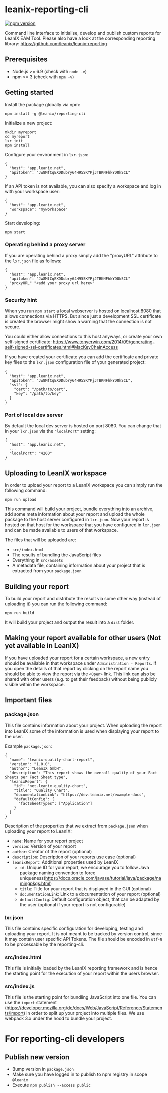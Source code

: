 # leanix-reporting-cli
[![npm version](https://badge.fury.io/js/%40leanix%2Freporting-cli.svg)](https://badge.fury.io/js/%40leanix%2Freporting-cli)

Command line interface to initialise, develop and publish custom reports for LeanIX EAM Tool.
Please also have a look at the corresponding reporting library: https://github.com/leanix/leanix-reporting

## Prerequisites
* Node.js >= 6.9 (check with `node -v`)
* npm >= 3 (check with `npm -v`)

## Getting started
Install the package globally via npm:
```
npm install -g @leanix/reporting-cli
````

Initialize a new project:
```
mkdir myreport
cd myreport
lxr init
npm install
```

Configure your environment in `lxr.json`:
```
{
  "host": "app.leanix.net",
  "apitoken": "Jw8MfCqEXDDubry64H95SKYPjJTBKNFhkYD8kSCL"
}
```

If an API token is not available, you can also specify a workspace and log in with your workspace user:
```
{
  "host": "app.leanix.net",
  "workspace": "myworkspace"
}
```

Start developing:
```
npm start
```

### Operating behind a proxy server
If you are operating behind a proxy simply add the "proxyURL" attribute to the `lxr.json` file as follows:
```
{
  "host": "app.leanix.net",
  "apitoken": "Jw8MfCqEXDDubry64H95SKYPjJTBKNFhkYD8kSCL"
  "proxyURL" "<add your proxy url here>"
}
```

### Security hint
When you run `npm start` a local webserver is hosted on localhost:8080
that allows connections via HTTPS. But since just a development SSL certificate is created
the browser might show a warning that the connection is not secure.

You could either allow connections to this host anyways, or create your own self-signed
certificate: https://www.tonyerwin.com/2014/09/generating-self-signed-ssl-certificates.html#MacKeyChainAccess

If you have created your certificate you can add the certificate and private key files to the
`lxr.json` configuration file of your generated project:

```
{
  "host": "app.leanix.net",
  "apitoken": "Jw8MfCqEXDDubry64H95SKYPjJTBKNFhkYD8kSCL",
  "ssl": {
    "cert": "/path/to/cert",
    "key": "/path/to/key"
  }
}
```

### Port of local dev server
By default the local dev server is hosted on port 8080. You can change that in your `lxr.json` via the `"localPort"` setting:
```
{
  "host": "app.leanix.net",
  ...
  "localPort": "4200"
}
```

## Uploading to LeanIX workspace
In order to upload your report to a LeanIX workspace you can simply run the following command:

```
npm run upload
```

This command will build your project, bundle everything into an archive, add some meta information about your report and upload the whole package to the host server configured in `lxr.json`.
Now your report is hosted on that host for the workspace that you have configured in `lxr.json` and can be made available to users of that workspace.

The files that will be uploaded are:
* `src/index.html`
* The results of bundling the JavaScript files
* Everything in `src/assets`
* A metadata file, containing information about your project that is extracted from your `package.json`

## Building your report
To build your report and distribute the result via some other way (instead of uploading it) you can run the following command:

```
npm run build
```

It will build your project and output the result into a `dist` folder.

## Making your report available for other users (Not yet available in LeanIX)
If you have uploaded your report for a certain workspace, a new entry should be available in that workspace under `Administration - Reports`.
If you open the details of that report by clicking on the report name you should be able to view the report via the `<Open>` link.
This link can also be shared with other users (e.g. to get their feedback) without being publicly visible within the workspace.

## Important files

### package.json
This file contains information about your project. When uploading the report into LeanIX some of the information is used when displaying your report to the user.

Example `package.json`:
```
{
  "name": "leanix-quality-chart-report",
  "version": "1.0.0",
  "author": "LeanIX GmbH",
  "description": "This report shows the overall quality of your Fact Sheets per Fact Sheet type",
  "leanixReport": {
    "id": "net.leanix.quality-chart",
    "title": "Quality Chart",
    "documentationLink": "https://dev.leanix.net/example-docs",
    "defaultConfig": {
      "factSheetTypes": ["Application"]
    }
  }
}
```

Description of the properties that we extract from `package.json` when uploading your report to LeanIX:
* `name`: Name for your report project
* `version`: Version of your report
* `author`: Creator of the report (optional)
* `description`: Description of your reports use case (optional)
* `leanixReport`: Additional properties used by LeanIX
  * `id`: Unique ID for your report, we encourage you to follow Java package naming convention to force uniqueness(https://docs.oracle.com/javase/tutorial/java/package/namingpkgs.html)
  * `title`: Title for your report that is displayed in the GUI (optional)
  * `documentationLink`: Link to a documentation of your report (optional)
  * `defaultConfig`: Default configuration object, that can be adapted by the user (optional if your report is not configurable)

### lxr.json
This file contains specific configuration for developing, testing and uploading your report. It is not meant to be tracked by version control, since
it may contain user specific API Tokens. The file should be encoded in `utf-8` to be processable by the reporting-cli.

### src/index.html
This file is initially loaded by the LeanIX reporting framework and is hence the starting point for the execution of your report within the users browser.

### src/index.js
This file is the starting point for bundling JavaScript into one file. You can use the `import` statement (https://developer.mozilla.org/de/docs/Web/JavaScript/Reference/Statements/import) in order to split up your project into multiple files. We use webpack 3.x under the hood to bundle your project.


# For reporting-cli developers

## Publish new version
* Bump version in `package.json`
* Make sure you have logged in to publish to npm registry in scope `@leanix`
* Execute `npm publish --access public`
